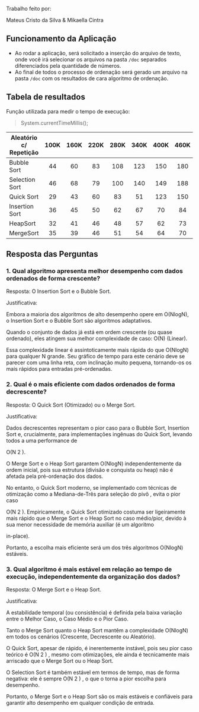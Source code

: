 Trabalho feito por:

Mateus Cristo da Silva & Mikaella Cintra

## **Funcionamento da Aplicação**

- Ao rodar a aplicação, será solicitado a inserção do arquivo de texto, onde você irá selecionar os arquivos na pasta `/doc` separados diferenciados pela quantidade de números. 
- Ao final de todos o processo de ordenação será gerado um arquivo na pasta `/doc` com os resultados de cara algoritmo de ordenação.

## **Tabela de resultados**
Função utilizada para medir o tempo de execução:

> System.currentTimeMillis();

| Aleatório c/ Repetição  | 100K | 160K | 220K | 280K | 340K | 400K | 460K | 520K | 580K | 640K | 700K |
| ----------------------- |:----:|:----:|:----:|:----:|:----:|:----:|:----:|:----:|:----:|:----:|:----:|
| Bubble Sort             | 44   | 60   | 83   | 108  | 123  | 150  | 180  | 227  | 320  | 344  | 351  |
| Selection Sort          | 46   | 68   | 79   | 100  | 140  | 149  | 188  | 212  | 320  | 300  | 365  |
| Quick Sort              | 29   | 43   | 60   | 83   | 51   | 123  | 150  | 180  | 227  | 320  | 348  |
| Insertion Sort          | 36   | 45   | 50   | 62   | 67   | 70   | 84   | 96   | 123  | 143  | 145  |
| HeapSort                | 32   | 41   | 46   | 48   | 57   | 62   | 73   | 84   | 93   | 118  | 121  |
| MergeSort               | 35   | 39   | 46   | 51   | 54   | 64   | 70   | 91   | 104  | 115  | 135  |

## Resposta das Perguntas

### **1. Qual algoritmo apresenta melhor desempenho com dados ordenados de forma crescente?**
Resposta: O Insertion Sort e o Bubble Sort.

Justificativa:

Embora a maioria dos algoritmos de alto desempenho opere em O(NlogN), o Insertion Sort e o Bubble Sort são algoritmos adaptativos.   

Quando o conjunto de dados já está em ordem crescente (ou quase ordenado), eles atingem sua melhor complexidade de caso: O(N) (Linear).   

Essa complexidade linear é assintoticamente mais rápida do que O(NlogN) para qualquer N grande. Seu gráfico de tempo para este cenário deve se parecer com uma linha reta, com inclinação muito pequena, tornando-os os mais rápidos para entradas pré-ordenadas.

### **2. Qual é o mais eficiente com dados ordenados de forma decrescente?**
Resposta: O Quick Sort (Otimizado) ou o Merge Sort.

Justificativa:

Dados decrescentes representam o pior caso para o Bubble Sort, Insertion Sort  e, crucialmente, para implementações ingênuas do Quick Sort, levando todos a uma performance de    

O(N 
2
 ).   

O Merge Sort e o Heap Sort garantem O(NlogN) independentemente da ordem inicial, pois sua estrutura (divisão e conquista ou heap) não é afetada pela pré-ordenação dos dados.   

No entanto, o Quick Sort moderno, se implementado com técnicas de otimização como a Mediana-de-Três para seleção do pivô , evita o pior caso    

O(N 
2
 ). Empiricamente, o Quick Sort otimizado costuma ser ligeiramente mais rápido que o Merge Sort e o Heap Sort no caso médio/pior, devido à sua menor necessidade de memória auxiliar (é um algoritmo    

in-place).   

Portanto, a escolha mais eficiente será um dos três algoritmos O(NlogN) estáveis.

### **3. Qual algoritmo é mais estável em relação ao tempo de execução, independentemente da organização dos dados?**
Resposta: O Merge Sort e o Heap Sort.

Justificativa:

A estabilidade temporal (ou consistência) é definida pela baixa variação entre o Melhor Caso, o Caso Médio e o Pior Caso.

Tanto o Merge Sort quanto o Heap Sort mantêm a complexidade O(NlogN) em todos os cenários (Crescente, Decrescente ou Aleatório).   

O Quick Sort, apesar de rápido, é inerentemente instável, pois seu pior caso teórico é O(N 
2
 ) , mesmo com otimizações, ele ainda é tecnicamente mais arriscado que o Merge Sort ou o Heap Sort.   

O Selection Sort é também estável em termos de tempo, mas de forma negativa: ele é sempre O(N 
2
 ) , o que o torna a pior escolha para desempenho.   

Portanto, o Merge Sort e o Heap Sort são os mais estáveis e confiáveis para garantir alto desempenho em qualquer condição de entrada.




